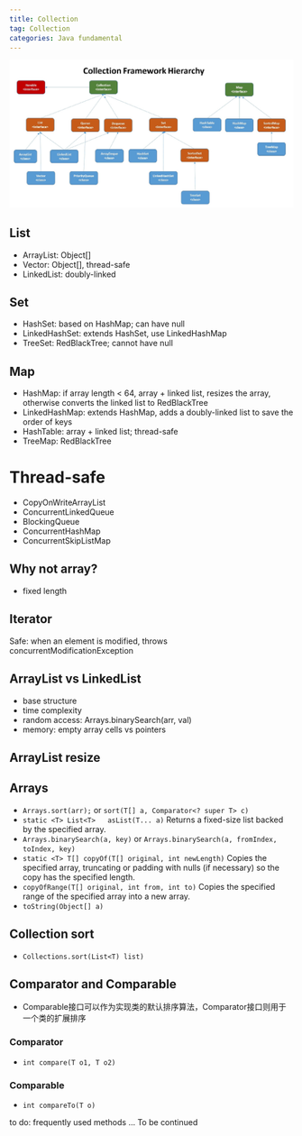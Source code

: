 ```yaml
---
title: Collection
tag: Collection
categories: Java fundamental
---
```


![Collection Framework](../image/collection/collection_framework.png)


## List
* ArrayList: Object[]
* Vector: Object[], thread-safe
* LinkedList: doubly-linked

## Set
* HashSet: based on HashMap; can have null
* LinkedHashSet: extends HashSet, use LinkedHashMap
* TreeSet: RedBlackTree; cannot have null

## Map
* HashMap: if array length < 64, array + linked list, resizes the array, otherwise converts the linked list to RedBlackTree
* LinkedHashMap: extends HashMap, adds a doubly-linked list to save the order of keys
* HashTable: array + linked list; thread-safe
* TreeMap: RedBlackTree

# Thread-safe
* CopyOnWriteArrayList
* ConcurrentLinkedQueue
* BlockingQueue
* ConcurrentHashMap
* ConcurrentSkipListMap

## Why not array?
* fixed length

## Iterator
Safe: when an element is modified, throws concurrentModificationException

## ArrayList vs LinkedList
* base structure
* time complexity
* random access: Arrays.binarySearch(arr, val)
* memory: empty array cells vs pointers

## ArrayList resize

## Arrays
* `Arrays.sort(arr);` or `sort(T[] a, Comparator<? super T> c)`
* `static <T> List<T>	asList(T... a)` Returns a fixed-size list backed by the specified array.
* `Arrays.binarySearch(a, key)` or `Arrays.binarySearch(a, fromIndex, toIndex, key)`
* `static <T> T[] copyOf(T[] original, int newLength)` Copies the specified array, truncating or padding with nulls (if necessary) so the copy has the specified length.
* `copyOfRange(T[] original, int from, int to)` Copies the specified range of the specified array into a new array.
* `toString(Object[] a)`

## Collection sort
* `Collections.sort(List<T) list)`

## Comparator and Comparable
* Comparable接口可以作为实现类的默认排序算法，Comparator接口则用于一个类的扩展排序
### Comparator
* `int compare(T o1, T o2)`
### Comparable
* `int compareTo(T o)`



to do: frequently used methods
... To be continued
